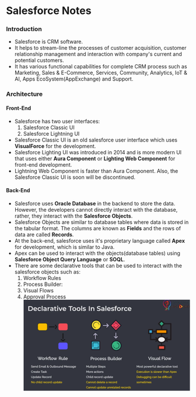 # Salesforce Notes
### Introduction
* Salesforce is CRM software.
* It helps to stream-line the processes of customer acquisition, customer relationship management and interaction with company's current and potential customers.
* It has various functional capabilities for complete CRM process such as Marketing, Sales & E-Commerce, Services, Community, Analytics, IoT & AI, Apps EcoSystem(AppExchange) and Support.
### Architecture
#### Front-End
* Salesforce has two user interfaces:
    1. Salesforce Classic UI
    2. Salesforce Lightning UI
* Salesforce Classic UI is an old salesforce user interface which uses __VisualForce__ for the development.
* Salesforce Lighting UI was introduced in 2014 and is more modern UI that uses either __Aura Component__ or __Lighting Web Component__ for front-end development.
* Lightning Web Component is faster than Aura Component. Also, the Salesforce Classic UI is soon will be discontinued.
#### Back-End
* Salesforce uses __Oracle Database__ in the backend to store the data. However, the developers cannot directly interact with the database, rather, they interact with the __Salesforce Objects__.
* Salesforce Objects are similar to database tables where data is stored in the tabular format. The columns are known as __Fields__ and the rows of data are called __Records__.
* At the back-end, salesforce uses it's proprietary language called __Apex__ for development, which is similar to Java.
* Apex can be used to interact with the objects(database tables) using __Salesforce Object Query Language__ or __SOQL__.
* There are some declarative tools that can be used to interact with the salesforce objects such as:
    1. Workflow Rules
    2. Process Builder: 
    3. Visual Flows
    4. Approval Process
![Declarative Tools](images/declarative-tools.png)
